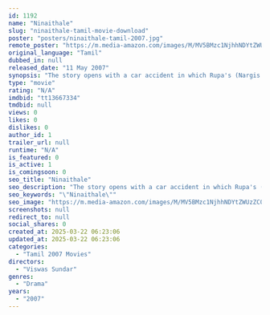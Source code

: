 ```yaml
---
id: 1192
name: "Ninaithale"
slug: "ninaithale-tamil-movie-download"
poster: "posters/ninaithale-tamil-2007.jpg"
remote_poster: "https://m.media-amazon.com/images/M/MV5BMzc1NjhhNDYtZWUzZC00ODhjLWIwNmUtNGRiNDA1ODRhNDY1XkEyXkFqcGc@._V1_SX300.jpg"
original_language: "Tamil"
dubbed_in: null
released_date: "11 May 2007"
synopsis: "The story opens with a car accident in which Rupa's (Nargis Bagheri) parents are killed because of a drunken driver. She is orphaned, but friends and neighbours support her, and she gets a good job. She falls in love with Rahul, h..."
type: "movie"
rating: "N/A"
imdbid: "tt13667334"
tmdbid: null
views: 0
likes: 0
dislikes: 0
author_id: 1
trailer_url: null
runtime: "N/A"
is_featured: 0
is_active: 1
is_comingsoon: 0
seo_title: "Ninaithale"
seo_description: "The story opens with a car accident in which Rupa's (Nargis Bagheri) parents are killed because of a drunken driver. She is orphaned, but friends and neighbours support her, and she gets a good job. She falls in love with Rahul, h..."
seo_keywords: "\"Ninaithale\""
seo_image: "https://m.media-amazon.com/images/M/MV5BMzc1NjhhNDYtZWUzZC00ODhjLWIwNmUtNGRiNDA1ODRhNDY1XkEyXkFqcGc@._V1_SX300.jpg"
screenshots: null
redirect_to: null
social_shares: 0
created_at: 2025-03-22 06:23:06
updated_at: 2025-03-22 06:23:06
categories:
  - "Tamil 2007 Movies"
directors:
  - "Viswas Sundar"
genres:
  - "Drama"
years:
  - "2007"
---
```

